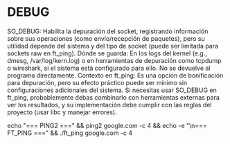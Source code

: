# DEBUG

SO_DEBUG: Habilita la depuración del socket, registrando información sobre sus operaciones (como envío/recepción de paquetes), pero su utilidad depende del sistema y del tipo de socket (puede ser limitada para sockets raw en ft_ping).
Dónde se guarda: En los logs del kernel (e.g., dmesg, /var/log/kern.log) o en herramientas de depuración como tcpdump o wireshark, si el sistema está configurado para ello. No se devuelve al programa directamente.
Contexto en ft_ping: Es una opción de bonificación para depuración, pero su efecto práctico puede ser mínimo sin configuraciones adicionales del sistema.
Si necesitas usar SO_DEBUG en ft_ping, probablemente debas combinarlo con herramientas externas para ver los resultados, y su implementación debe cumplir con las reglas del proyecto (usar libc y manejar errores).

echo "=== PING2 ===" && ping2 google.com -c 4 && echo -e "\n=== FT_PING ===" && ./ft_ping google.com -c 4
